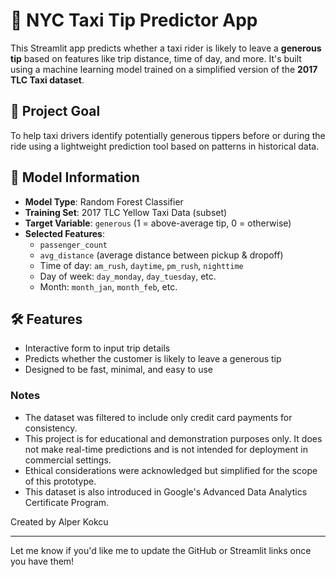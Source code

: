 # 🚖 NYC Taxi Tip Predictor App

This Streamlit app predicts whether a taxi rider is likely to leave a **generous tip** based on features like trip distance, time of day, and more. It's built using a machine learning model trained on a simplified version of the **2017 TLC Taxi dataset**.

## 🎯 Project Goal

To help taxi drivers identify potentially generous tippers before or during the ride using a lightweight prediction tool based on patterns in historical data.

## 🧠 Model Information

- **Model Type**: Random Forest Classifier  
- **Training Set**: 2017 TLC Yellow Taxi Data (subset)  
- **Target Variable**: `generous` (1 = above-average tip, 0 = otherwise)  
- **Selected Features**:
  - `passenger_count`
  - `avg_distance` (average distance between pickup & dropoff)
  - Time of day: `am_rush`, `daytime`, `pm_rush`, `nighttime`
  - Day of week: `day_monday`, `day_tuesday`, etc.
  - Month: `month_jan`, `month_feb`, etc.

## 🛠 Features

- Interactive form to input trip details
- Predicts whether the customer is likely to leave a generous tip
- Designed to be fast, minimal, and easy to use

### Notes
- The dataset was filtered to include only credit card payments for consistency.
- This project is for educational and demonstration purposes only. It does not make real-time predictions and is not intended for deployment in commercial settings.
- Ethical considerations were acknowledged but simplified for the scope of this prototype.
- This dataset is also introduced in Google's Advanced Data Analytics Certificate Program.


Created by Alper Kokcu

---

Let me know if you'd like me to update the GitHub or Streamlit links once you have them!
